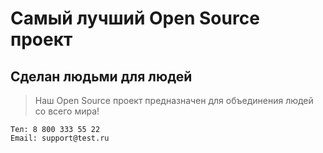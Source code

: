 # Самый лучший Open Source проект

## Сделан людьми для людей

> Наш Open Source проект предназначен для объединения людей со всего мира!
```
Тел: 8 800 333 55 22
Email: support@test.ru
```
